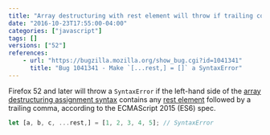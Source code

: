 ```yaml
---
title: "Array destructuring with rest element will throw if trailing comma follows"
date: "2016-10-23T17:55:00-04:00"
categories: ["javascript"]
tags: []
versions: ["52"]
references:
    - url: "https://bugzilla.mozilla.org/show_bug.cgi?id=1041341"
      title: "Bug 1041341 - Make `[...rest,] = []` a SyntaxError"
---
```

Firefox 52 and later will throw a `SyntaxError` if the left-hand side of the [array destructuring assignment syntax](https://developer.mozilla.org/en-US/docs/Web/JavaScript/Reference/Operators/Destructuring_assignment#Array_destructuring) contains any [rest element](https://developer.mozilla.org/en-US/docs/Web/JavaScript/Reference/Operators/Spread_operator#Rest_operator) followed by a trailing comma, according to the ECMAScript 2015 (ES6) spec.

```js
let [a, b, c, ...rest,] = [1, 2, 3, 4, 5]; // SyntaxError
```
